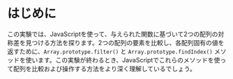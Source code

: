 # はじめに

この実験では、JavaScriptを使って、与えられた関数に基づいて2つの配列の対称差を見つける方法を探ります。2つの配列の要素を比較し、各配列固有の値を返すために、`Array.prototype.filter()` と `Array.prototype.findIndex()` メソッドを使います。この実験が終わるとき、JavaScriptでこれらのメソッドを使って配列を比較および操作する方法をより深く理解しているでしょう。
